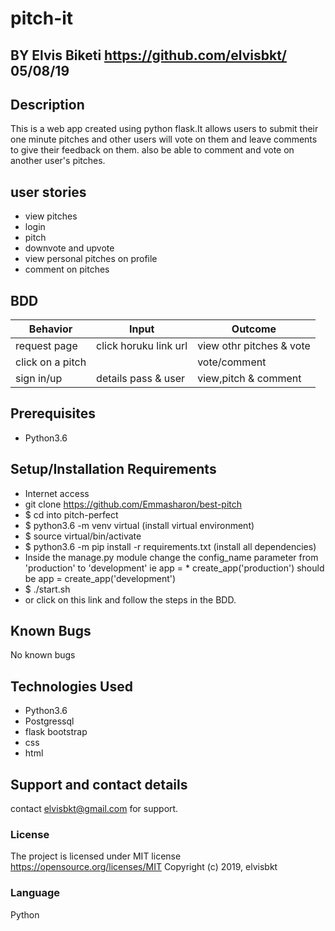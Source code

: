 # pitch-it

## BY Elvis Biketi https://github.com/elvisbkt/   05/08/19

## Description
This is a web app created using python flask.It allows users to submit their one minute pitches and other users will vote on them and leave comments to give their feedback on them.
also be able to comment and vote on another user's pitches.

## user stories
* view pitches
* login
* pitch
* downvote and upvote
* view personal pitches on profile
* comment on pitches
## BDD
| Behavior           | Input                 | Outcome                            |
| -------------------|-----------------------| -----------------------------------|
| request page       | click horuku link url | view othr pitches  & vote          |
| click on a pitch   |                       | vote/comment                       |
| sign in/up         | details pass & user   | view,pitch & comment               |

## Prerequisites
* Python3.6

## Setup/Installation Requirements
* Internet access
* git clone https://github.com/Emmasharon/best-pitch
* $ cd into pitch-perfect
* $ python3.6 -m venv virtual (install virtual environment)
* $ source virtual/bin/activate
* $ python3.6 -m pip install -r requirements.txt (install all dependencies)
* Inside the manage.py module change the config_name parameter from 'production' to 'development' ie app = * create_app('production') should be app = create_app('development')
* $ ./start.sh
* or click on this link and follow the steps in the BDD.
## Known Bugs

No known bugs

## Technologies Used
* Python3.6
* Postgressql
* flask bootstrap
* css
* html
## Support and contact details
contact elvisbkt@gmail.com for support.


### License

The project is licensed under MIT license https://opensource.org/licenses/MIT
Copyright (c) 2019, elvisbkt
### Language
Python
